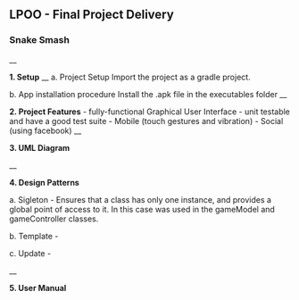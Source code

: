 ## LPOO - Final Project Delivery
### Snake Smash
__


**1. Setup**
__
a. Project Setup
    Import the project as a gradle project.

b.	App installation procedure
    Install the .apk file in the executables folder
__


**2. Project Features**
    - fully-functional Graphical User Interface
    - unit testable and have a good test suite
    - Mobile (touch gestures and vibration)
    - Social (using facebook)
__


**3. UML Diagram**


__


**4. Design Patterns**

a. Sigleton - Ensures that a class has only one instance, and provides a global point of access to it. In this case was used in the gameModel and gameController classes.

b. Template - 

c. Update -

__


**5.	User Manual**

